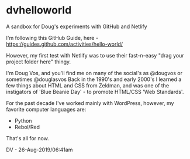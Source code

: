 # dvhelloworld
A sandbox for Doug's experiments with GitHub and Netlify 

I'm following this GitHub Guide, here - https://guides.github.com/activities/hello-world/ 

However, my first test with Netlify was to use their fast-n-easy "drag your project folder here" thingy.

I'm Doug Vos, and you'll find me on many of the social's as @dougvos or sometimes @douglasvos
Back in the 1990's and early 2000's I learned a few things about HTML and CSS from Zeldman, 
and was one of the instigators of 'Blue Beanie Day' - to promote HTML/CSS 'Web Standards'.

For the past decade I've worked mainly with WordPress, however, my favorite computer languages are:
* Python
* Rebol/Red

That's all for now. 

DV - 26-Aug-2019/06:41am
